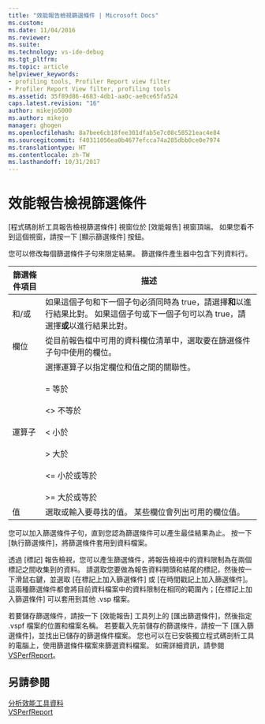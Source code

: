 ```yaml
---
title: "效能報告檢視篩選條件 | Microsoft Docs"
ms.custom: 
ms.date: 11/04/2016
ms.reviewer: 
ms.suite: 
ms.technology: vs-ide-debug
ms.tgt_pltfrm: 
ms.topic: article
helpviewer_keywords:
- profiling tools, Profiler Report view filter
- Profiler Report View filter, profiling tools
ms.assetid: 35f89d86-4683-4db1-aa0c-ae0ce65fa524
caps.latest.revision: "16"
author: mikejo5000
ms.author: mikejo
manager: ghogen
ms.openlocfilehash: 8a7bee6cb18fee301dfab5e7c08c58521eac4e84
ms.sourcegitcommit: f40311056ea0b4677efcca74a285dbb0ce0e7974
ms.translationtype: HT
ms.contentlocale: zh-TW
ms.lasthandoff: 10/31/2017
---
```

# <a name="performance-report-view-filter"></a>效能報告檢視篩選條件
[程式碼剖析工具報告檢視篩選條件] 視窗位於 [效能報告] 視窗頂端。 如果您看不到這個視窗，請按一下 [顯示篩選條件] 按鈕。  
  
 您可以修改每個篩選條件子句來限定結果。 篩選條件產生器中包含下列資料行。  
  
|篩選條件項目|描述|  
|-----------------|-----------------|  
|和/或|如果這個子句和下一個子句必須同時為 true，請選擇**和**以進行結果比對。 如果這個子句或下一個子句可以為 true，請選擇**或**以進行結果比對。|  
|欄位|從目前報告檔中可用的資料欄位清單中，選取要在篩選條件子句中使用的欄位。|  
|運算子|選擇運算子以指定欄位和值之間的關聯性。<br /><br /> =    等於<br /><br /> <>  不等於<br /><br /> <    小於<br /><br /> >    大於<br /><br /> <=  小於或等於<br /><br /> >=  大於或等於|  
|值|選取或輸入要尋找的值。 某些欄位會列出可用的欄位值。|  
  
 您可以加入篩選條件子句，直到您認為篩選條件可以產生最佳結果為止。 按一下 [執行篩選條件]，將篩選條件套用到資料檔案。  
  
 透過 [標記] 報告檢視，您可以產生篩選條件，將報告檢視中的資料限制為在兩個標記之間收集到的資料。 請選取您要做為報告資料開頭和結尾的標記，然後按一下滑鼠右鍵，並選取 [在標記上加入篩選條件] 或 [在時間戳記上加入篩選條件]。 這兩種篩選條件都會將目前資料檔案中的資料限制在相同的範圍內；[在標記上加入篩選條件] 可以套用到其他 .vsp 檔案。  
  
 若要儲存篩選條件，請按一下 [效能報告] 工具列上的 [匯出篩選條件]，然後指定 .vspf 檔案的位置和檔案名稱。 若要載入先前儲存的篩選條件，請按一下 [匯入篩選條件]，並找出已儲存的篩選條件檔案。 您也可以在已安裝獨立程式碼剖析工具的電腦上，使用篩選條件檔案來篩選資料檔案。 如需詳細資訊，請參閱 [VSPerfReport](../profiling/vsperfreport.md)。  
  
## <a name="see-also"></a>另請參閱  
 [分析效能工具資料](../profiling/analyzing-performance-tools-data.md)   
 [VSPerfReport](../profiling/vsperfreport.md)